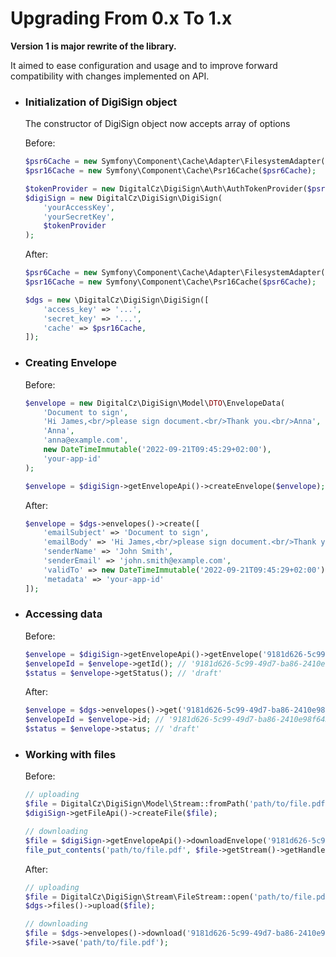 Upgrading From 0.x To 1.x
=========================

**Version 1 is major rewrite of the library.**

It aimed to ease configuration and usage and to improve forward compatibility with changes implemented on API.

* ### Initialization of DigiSign object
  The constructor of DigiSign object now accepts array of options 

  Before:
    ```php
    $psr6Cache = new Symfony\Component\Cache\Adapter\FilesystemAdapter();
    $psr16Cache = new Symfony\Component\Cache\Psr16Cache($psr6Cache);
  
    $tokenProvider = new DigitalCz\DigiSign\Auth\AuthTokenProvider($psr16Cache);
    $digiSign = new DigitalCz\DigiSign\DigiSign(
        'yourAccessKey',
        'yourSecretKey',
        $tokenProvider
    );
    ```

  After:
    ```php
    $psr6Cache = new Symfony\Component\Cache\Adapter\FilesystemAdapter();
    $psr16Cache = new Symfony\Component\Cache\Psr16Cache($psr6Cache);
  
    $dgs = new \DigitalCz\DigiSign\DigiSign([
        'access_key' => '...',
        'secret_key' => '...',
        'cache' => $psr16Cache,
    ]);
    ```

* ### Creating Envelope
  
  Before:
    ```php 
    $envelope = new DigitalCz\DigiSign\Model\DTO\EnvelopeData(
        'Document to sign',
        'Hi James,<br/>please sign document.<br/>Thank you.<br/>Anna',
        'Anna',
        'anna@example.com',
        new DateTimeImmutable('2022-09-21T09:45:29+02:00'),
        'your-app-id'
    );
    
    $envelope = $digiSign->getEnvelopeApi()->createEnvelope($envelope);
    ```
  
  After:
    ```php
    $envelope = $dgs->envelopes()->create([
        'emailSubject' => 'Document to sign',
        'emailBody' => 'Hi James,<br/>please sign document.<br/>Thank you.<br/>Anna',
        'senderName' => 'John Smith',
        'senderEmail' => 'john.smith@example.com',
        'validTo' => new DateTimeImmutable('2022-09-21T09:45:29+02:00'),
        'metadata' => 'your-app-id'
    ]);
    ```

* ### Accessing data

  Before:
    ```php 
    $envelope = $digiSign->getEnvelopeApi()->getEnvelope('9181d626-5c99-49d7-ba86-2410e98f6433');
    $envelopeId = $envelope->getId(); // '9181d626-5c99-49d7-ba86-2410e98f6433'
    $status = $envelope->getStatus(); // 'draft'
    ```

  After:
    ```php
    $envelope = $dgs->envelopes()->get('9181d626-5c99-49d7-ba86-2410e98f6433');
    $envelopeId = $envelope->id; // '9181d626-5c99-49d7-ba86-2410e98f6433'
    $status = $envelope->status; // 'draft'
    ```
* ### Working with files

  Before:
    ```php
    // uploading
    $file = DigitalCz\DigiSign\Model\Stream::fromPath('path/to/file.pdf');
    $digiSign->getFileApi()->createFile($file);
  
    // downloading
    $file = $digiSign->getEnvelopeApi()->downloadEnvelope('9181d626-5c99-49d7-ba86-2410e98f6433');
    file_put_contents('path/to/file.pdf', $file->getStream()->getHandle());
    ```
  
  After:
    ```php
    // uploading
    $file = DigitalCz\DigiSign\Stream\FileStream::open('path/to/file.pdf');
    $dgs->files()->upload($file);
  
    // downloading
    $file = $dgs->envelopes()->download('9181d626-5c99-49d7-ba86-2410e98f6433');
    $file->save('path/to/file.pdf');
    ```
